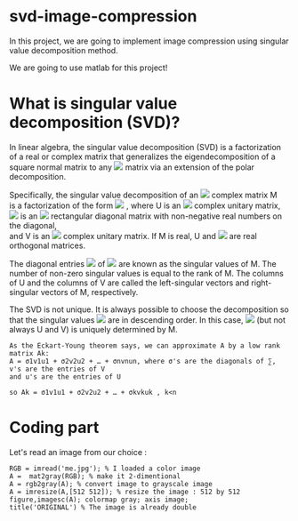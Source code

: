 # svd-image-compression


In this project, we are going to implement image compression using singular value decomposition method.


We are going to use matlab for this project!


# What is singular value decomposition (SVD)?


In linear algebra, the singular value decomposition (SVD) is a factorization of a real or complex matrix that generalizes the eigendecomposition of a  square normal matrix to any <img src="https://latex.codecogs.com/svg.latex?\normalsize&space;m{\times}n"/> matrix  via an extension of the polar decomposition.


Specifically, the singular value decomposition of an <img src="https://latex.codecogs.com/svg.latex?\normalsize&space;m{\times}n"/> complex matrix M<br> is a factorization of the form <img src="https://latex.codecogs.com/svg.latex?\normalsize&space;U{\Sigma}V^{*}" /> , where U is an <img src="https://latex.codecogs.com/svg.latex?\normalsize&space;m{\times} m"/> complex unitary matrix, <img src="https://latex.codecogs.com/svg.latex?\normalsize&space;\Sigma "/>  is an <img src="https://latex.codecogs.com/svg.latex?\normalsize&space;m{\times}n"/> rectangular diagonal matrix with non-negative real numbers on the diagonal, <br>and V is an <img src="https://latex.codecogs.com/svg.latex?\normalsize&space;n{\times} n"/>  complex unitary matrix. If M is real, U and <img src="https://latex.codecogs.com/svg.latex?\normalsize&space;V^{T} = V^{*}"/> are real orthogonal matrices.


The diagonal entries <img src="https://latex.codecogs.com/svg.latex?\normalsize&space;\sigma_{i}=\Sigma_{ii}"/> of <img src="https://latex.codecogs.com/svg.latex?\normalsize&space;\Sigma"/> are known as the singular values of M. The number of non-zero singular values is equal to the rank of M. The columns of U and the columns of V are called the left-singular vectors and right-singular vectors of M, respectively.

The SVD is not unique. It is always possible to choose the decomposition so that the singular values <img src="https://latex.codecogs.com/svg.latex?\normalsize&space;\Sigma _{ii}"/> are in descending order. In this case, <img src="https://latex.codecogs.com/svg.latex?\normalsize&space;\Sigma"/> (but not always U and V) is uniquely determined by M.


    As the Eckart-Young theorem says, we can approximate A by a low rank matrix Ak: 
    A = σ1v1u1 + σ2v2u2 + … + σnvnun, where σ's are the diagonals of ∑, v's are the entries of V 
    and u's are the entries of U
    
    so Ak = σ1v1u1 + σ2v2u2 + … + σkvkuk , k<n


# Coding part

Let's read an image from our choice :


	RGB = imread('me.jpg'); % I loaded a color image 
	A =  mat2gray(RGB); % make it 2-dimentional 
	A = rgb2gray(A); % convert image to grayscale image
	A = imresize(A,[512 512]); % resize the image : 512 by 512 
	figure,imagesc(A); colormap gray; axis image;
	title('ORIGINAL') % The image is already double

